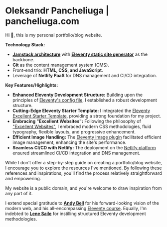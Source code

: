 # Oleksandr Pancheliuga | pancheliuga.com

Hi 👋, this is my personal portfolio/blog website.

**Technology Stack:**

- [**Jamstack architecture**](<(https://en.wikipedia.org/wiki/Jamstack)>) with [**Eleventy static site generator**](https://www.11ty.dev/) as the backbone.
- **Git** as the content management system (CMS).
- Front-end trio: **HTML, CSS, and JavaScript**.
- Leverage of **Netlify PaaS** for DNS management and CI/CD integration.

**Key Features/Highlights:**

- **Enhanced Eleventy Development Structure:** Building upon the principles of [Eleventy's config file](https://www.lenesaile.com/en/blog/organizing-the-eleventy-config-file/), I established a robust development structure.
- **Cutting-Edge Eleventy Starter Template:** I integrated the [Eleventy Excellent Starter Template](https://github.com/madrilene/eleventy-excellent), providing a strong foundation for my project.
- **Embracing "Excellent Websites":** Following the philosophy of ["Excellent Websites"](https://buildexcellentwebsit.es/), I embraced modern CSS methodologies, fluid typography, flexible layouts, and progressive enhancement.
- **Efficient Image Handling:** The [Eleventy image plugin](https://www.11ty.dev/docs/plugins/image/) facilitated efficient image management, enhancing the site's performance.
- **Seamless CI/CD with Netlify:** The deployment on the [Netlify platform](https://www.netlify.com/) ensured streamlined CI/CD integration and DNS management.

While I don't offer a step-by-step guide on creating a portfolio/blog website, I encourage you to explore the resources I've mentioned. By following these references and inspirations, you'll find the process relatively straightforward and empowering.

My website is a public domain, and you're welcome to draw inspiration from any part of it.

I extend special gratitude to [**Andy Bell**](https://set.studio/) for his forward-looking vision of the modern web, and his all-encompassing [Eleventy course](https://learneleventyfromscratch.com/). Equally, I'm indebted to [**Lene Saile**](https://www.lenesaile.com/) for instilling structured Eleventy development methodologies.
